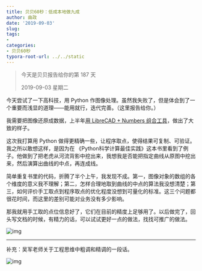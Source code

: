 ```yaml
---
title: 贝贝60秒：低成本地做九成
author: 曲政
date: '2019-09-03'
slug: 
tags:
- 
categories:
- 贝贝60秒
typora-root-url: ../../static
---
```


>   今天是贝贝报告给你的第 187 天
>
>   2019-09-03 星期二

今天尝试了一下高科技，用 Python 作图像处理。虽然我失败了，但是体会到了一个重要而浅显的道理——能用就行，迭代完善。（这里报告给你。）

我需要把图像还原成数据，上半年[用 LibreCAD + Numbers 组合工具](http://mp.weixin.qq.com/s?__biz=MzAwNzgwNjI3MA==&mid=2247484255&idx=2&sn=f01dc7493fa65b3ac193bd2cceea6ea3&chksm=9b79cf0eac0e461826c51d95459fe41e7b5188a71be561ffa086f752c625f2131606cd889b2f&scene=21#wechat_redirect)，做出了大致的样子。

这次我打算用 Python 做得更精确一些，让程序取点，使得结果可复制、可验证。我之所以敢想这样，是因为在 《Python科学计算最佳实践》这本书里看到了例子。他做到了把老虎从河流背影中挖出来，我想我是否能把指定曲线从原图中挖出来，然后演算出曲线的中点，再连成线。

简单重复书里的代码，折腾了半个上午，我发现不成。第一，图像对象的数组的各个维度的意义我不理解；第二，怎样合理地取到曲线的中点的算法我没想清楚；第三，如何评价手工取点到程序取点的优化程度没想到可量化的标准。这三个问题都很花时间，而这里的差别可能对业务没有多少影响。

那我就用手工取的点位信息好了，它们在目前的精度上足够用了。以后做完了，回头写文档的时候，有精力的话，可以试试更好一点的做法，找找可推广的做法。

![img](/images/2019-09-03-%E8%B4%9D%E8%B4%9D60%E7%A7%92%EF%BC%9A%E4%BD%8E%E6%88%90%E6%9C%AC%E5%9C%B0%E5%81%9A%E4%B9%9D%E6%88%90/640-20200416094802261.jpeg)

------



补充：吴军老师关于工程思维中粗调和精调的一段话。

![img](/images/2019-09-03-%E8%B4%9D%E8%B4%9D60%E7%A7%92%EF%BC%9A%E4%BD%8E%E6%88%90%E6%9C%AC%E5%9C%B0%E5%81%9A%E4%B9%9D%E6%88%90/640-20200416094802272.jpeg)